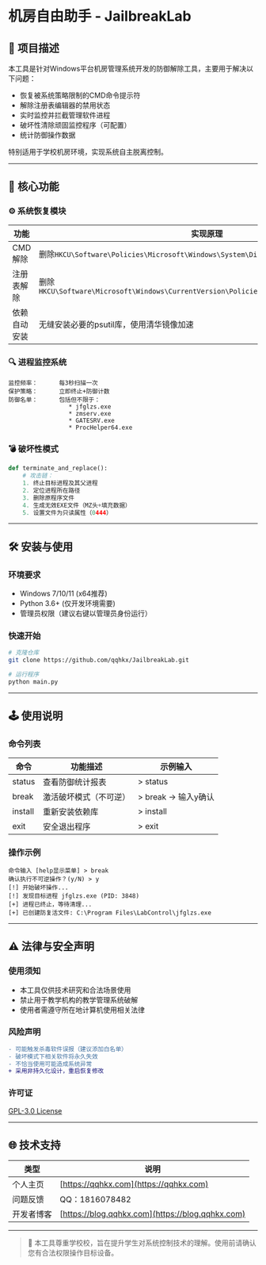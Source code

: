 # 机房自由助手 - JailbreakLab

## 📜 项目描述

本工具是针对Windows平台机房管理系统开发的防御解除工具，主要用于解决以下问题：

- 恢复被系统策略限制的CMD命令提示符
- 解除注册表编辑器的禁用状态
- 实时监控并拦截管理软件进程
- 破坏性清除顽固监控程序（可配置）
- 统计防御操作数据

特别适用于学校机房环境，实现系统自主脱离控制。

---

## 🎯 核心功能

### ⚙️ 系统恢复模块

| 功能         | 实现原理                                                     |
| ------------ | ------------------------------------------------------------ |
| CMD解除      | 删除`HKCU\Software\Policies\Microsoft\Windows\System\DisableCMD` |
| 注册表解除   | 删除`HKCU\Software\Microsoft\Windows\CurrentVersion\Policies\System\DisableRegistryTools` |
| 依赖自动安装 | 无缝安装必要的psutil库，使用清华镜像加速                     |

### 🔍 进程监控系统

```text
监控频率：      每3秒扫描一次
保护策略：      立即终止+防御计数
防御名单：      包括但不限于：
                 * jfglzs.exe
                 * zmserv.exe
                 * GATESRV.exe
                 * ProcHelper64.exe
```

### 💣 破坏性模式

```python
def terminate_and_replace():
    # 攻击链：
    1. 终止目标进程及其父进程
    2. 定位进程所在路径
    3. 删除原程序文件
    4. 生成无效EXE文件（MZ头+填充数据）
    5. 设置文件为只读属性（0444）
```

---

## 🛠️ 安装与使用

### 环境要求

- Windows 7/10/11 (x64推荐)
- Python 3.6+ (仅开发环境需要)
- 管理员权限（建议右键以管理员身份运行）

### 快速开始

```bash
# 克隆仓库
git clone https://github.com/qqhkx/JailbreakLab.git

# 运行程序
python main.py
```

---

## 🕹️ 使用说明

### 命令列表

| 命令    | 功能描述               | 示例输入            |
| ------- | ---------------------- | ------------------- |
| status  | 查看防御统计报表       | > status            |
| break   | 激活破坏模式（不可逆） | > break → 输入y确认 |
| install | 重新安装依赖库         | > install           |
| exit    | 安全退出程序           | > exit              |

### 操作示例

```text
命令输入 [help显示菜单] > break
确认执行不可逆操作？(y/N) > y
[!] 开始破坏操作...
[!] 发现目标进程 jfglzs.exe (PID: 3848)
[+] 进程已终止，等待清理...
[+] 已创建防复活文件: C:\Program Files\LabControl\jfglzs.exe
```

---

## ⚠️ 法律与安全声明

### 使用须知

- 本工具仅供技术研究和合法场景使用
- 禁止用于教学机构的教学管理系统破解
- 使用者需遵守所在地计算机使用相关法律

### 风险声明

```diff
- 可能触发杀毒软件误报（建议添加白名单）
- 破坏模式下相关软件将永久失效
- 不恰当使用可能造成系统异常
+ 采用非持久化设计，重启恢复修改
```

### 许可证

[GPL-3.0 License](LICENSE)

---

## 🌐 技术支持

| 类型       | 说明                                             |
| ---------- | ------------------------------------------------ |
| 个人主页   | [https://qqhkx.com](https://qqhkx.com)           |
| 问题反馈   | QQ：1816078482                                   |
| 开发者博客 | [https://blog.qqhkx.com](https://blog.qqhkx.com) |

---

> 📢 本工具尊重学校校，旨在提升学生对系统控制技术的理解。使用前请确认您有合法权限操作目标设备。

